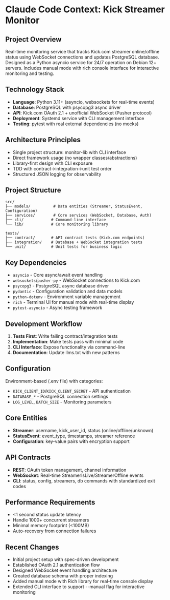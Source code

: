 # Claude Code Context: Kick Streamer Monitor

## Project Overview
Real-time monitoring service that tracks Kick.com streamer online/offline status using WebSocket connections and updates PostgreSQL database. Designed as a Python asyncio service for 24/7 operation on Debian 12+ servers. Includes manual mode with rich console interface for interactive monitoring and testing.

## Technology Stack
- **Language**: Python 3.11+ (asyncio, websockets for real-time events)
- **Database**: PostgreSQL with psycopg3 async driver
- **API**: Kick.com OAuth 2.1 + unofficial WebSocket (Pusher protocol)
- **Deployment**: Systemd service with CLI management interface
- **Testing**: pytest with real external dependencies (no mocks)

## Architecture Principles
- Single project structure: monitor-lib with CLI interface
- Direct framework usage (no wrapper classes/abstractions)
- Library-first design with CLI exposure
- TDD with contract→integration→unit test order
- Structured JSON logging for observability

## Project Structure
```
src/
├── models/          # Data entities (Streamer, StatusEvent, Configuration)
├── services/        # Core services (WebSocket, Database, Auth)
├── cli/            # Command-line interface
└── lib/            # Core monitoring library

tests/
├── contract/       # API contract tests (Kick.com endpoints)
├── integration/    # Database + WebSocket integration tests  
└── unit/           # Unit tests for business logic
```

## Key Dependencies
- `asyncio` - Core async/await event handling
- `websockets`/`pusher-py` - WebSocket connections to Kick.com
- `psycopg3` - PostgreSQL async database driver
- `pydantic` - Configuration validation and data models
- `python-dotenv` - Environment variable management
- `rich` - Terminal UI for manual mode with real-time display
- `pytest-asyncio` - Async testing framework

## Development Workflow
1. **Tests First**: Write failing contract/integration tests
2. **Implementation**: Make tests pass with minimal code
3. **CLI Interface**: Expose functionality via command-line
4. **Documentation**: Update llms.txt with new patterns

## Configuration
Environment-based (.env file) with categories:
- `KICK_CLIENT_ID`/`KICK_CLIENT_SECRET` - API authentication
- `DATABASE_*` - PostgreSQL connection settings
- `LOG_LEVEL`, `BATCH_SIZE` - Monitoring parameters

## Core Entities
- **Streamer**: username, kick_user_id, status (online/offline/unknown)
- **StatusEvent**: event_type, timestamps, streamer reference
- **Configuration**: key-value pairs with encryption support

## API Contracts
- **REST**: OAuth token management, channel information
- **WebSocket**: Real-time StreamerIsLive/StreamerOffline events
- **CLI**: status, config, streamers, db commands with standardized exit codes

## Performance Requirements
- <1 second status update latency
- Handle 1000+ concurrent streamers
- Minimal memory footprint (<100MB)
- Auto-recovery from connection failures

## Recent Changes
- Initial project setup with spec-driven development
- Established OAuth 2.1 authentication flow
- Designed WebSocket event handling architecture
- Created database schema with proper indexing
- Added manual mode with Rich library for real-time console display
- Extended CLI interface to support --manual flag for interactive monitoring